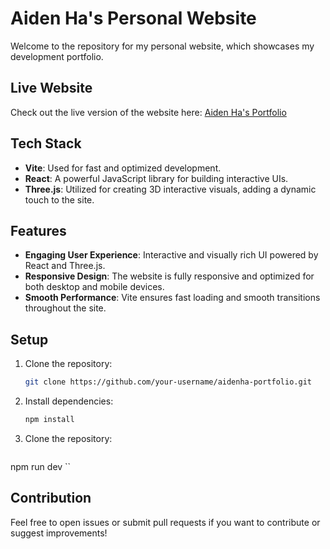 # Aiden Ha's Personal Website

Welcome to the repository for my personal website, which showcases my development portfolio.

## Live Website

Check out the live version of the website here: [Aiden Ha's Portfolio](https://aidenha.vercel.app/)

## Tech Stack

- **Vite**: Used for fast and optimized development.
- **React**: A powerful JavaScript library for building interactive UIs.
- **Three.js**: Utilized for creating 3D interactive visuals, adding a dynamic touch to the site.

## Features

- **Engaging User Experience**: Interactive and visually rich UI powered by React and Three.js.
- **Responsive Design**: The website is fully responsive and optimized for both desktop and mobile devices.
- **Smooth Performance**: Vite ensures fast loading and smooth transitions throughout the site.

## Setup

1. Clone the repository:
   ```bash
   git clone https://github.com/your-username/aidenha-portfolio.git

2. Install dependencies:
   ```bash
   npm install

3. Clone the repository:
   ```bash
  npm run dev
``
## Contribution
Feel free to open issues or submit pull requests if you want to contribute or suggest improvements!
